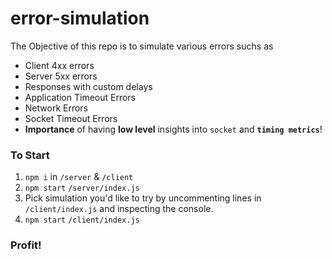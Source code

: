 # error-simulation

The Objective of this repo is to simulate various errors suchs as
 - Client 4xx errors
 - Server 5xx errors
 - Responses with custom delays
 - Application Timeout Errors
 - Network Errors
 - Socket Timeout Errors
 - **Importance** of having **low level** insights into `socket` and **`timing metrics`**!

### To Start
1. `npm i` in `/server` & `/client`
2. `npm start` `/server/index.js`
3. Pick simulation you'd like to try by uncommenting lines in `/client/index.js` and inspecting the console.
4. `npm start` `/client/index.js`

### Profit!

